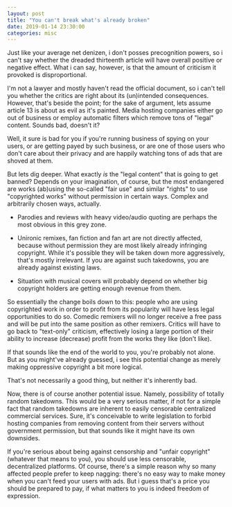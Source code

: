 ```yaml
---
layout: post
title: "You can't break what's already broken"
date: 2019-01-14 23:30:00
categories: misc
---
```


Just like your average net denizen, i don't posses precognition powers, so i
can't say whether the dreaded thirteenth article will have overall positive or
negative effect. What i can say, however, is that the amount of criticism it
provoked is disproportional.

<cut/>

I'm not a lawyer and mostly haven't read the official document, so i can't tell
you whether the critics are right about its (un)intended consequences. However,
that's beside the point; for the sake of argument, lets assume article 13 is
about as evil as it's painted. Media hosting companies either go out of business
or employ automatic filters which remove tons of "legal" content. Sounds bad,
doesn't it?

Well, it sure is bad for you if you're running business of spying on your users,
or are getting payed by such business, or are one of those users who don't care
about their privacy and are happily watching tons of ads that are shoved at
them.

But lets dig deeper. What exactly *is* the "legal content" that is going to get
banned? Depends on your imagination, of course, but the most endangered are
works (ab)using the so-called "fair use" and similar "rights" to use
"copyrighted works" without permission in certain ways. Complex and arbitrarily
chosen ways, actually.

- Parodies and reviews with heavy video/audio quoting are perhaps the most
obvious in this grey zone.

- Unironic remixes, fan fiction and fan art are not directly affected, because
without permission they are most likely already infringing copyright. While it's
possible they will be taken down more aggressively, that's mostly irrelevant. If
you are against such takedowns, you are already against existing laws.

- Situation with musical covers will probably depend on whether big copyright
holders are getting enough revenue from them.

So essentially the change boils down to this: people who are using copyrighted
work in order to profit from its popularity will have less legal opportunities
to do so. Comedic remixers will no longer receive a free pass and will be put
into the same position as other remixers. Critics will have to go back to
"text-only" criticism, effectively losing a large portion of their ability to
increase (decrease) profit from the works they like (don't like).

If that sounds like the end of the world to you, you're probably not alone. But
as you might've already guessed, i see this potential change as merely making
oppressive copyright a bit more logical.

That's not necessarily a good thing, but neither it's inherently bad.

Now, there is of course another potential issue. Namely, possibility of totally
random takedowns. This would be a very serious matter, if not for a simple fact
that random takedowns are inherent to easily censorable centralized commercial
services. Sure, it's conceivable to write legislation to forbid hosting
companies from removing content from their servers without government
permission, but that sounds like it might have its own downsides.

If you're serious about being against censorship and "unfair copyright"
(whatever that means to you), you should use less censorable, decentralized
platforms. Of course, there's a simple reason why so many affected people prefer
to keep nagging: there's no easy way to make money when you can't feed your
users with ads. But i guess that's a price you should be prepared to pay, if
what matters to you is indeed freedom of expression.
